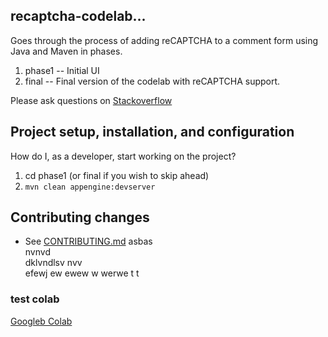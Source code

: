 ## recaptcha-codelab...

Goes through the process of adding reCAPTCHA to a comment form using Java and Maven in phases.

1. phase1 -- Initial UI
2. final -- Final version of the codelab with reCAPTCHA support.

Please ask questions on [Stackoverflow](http://stackoverflow.com/questions/tagged/recaptcha)

## Project setup, installation, and configuration

How do I, as a developer, start working on the project?

1. cd phase1  (or final if you wish to skip ahead)
1. `mvn clean appengine:devserver`

<!--- 
a
a
a
a
a
a
a
a
a
a
a

a
## Troubleshooting & useful tools

### Examples of common tasks

e.g.
* How to make curl requests while authenticated via oauth.
* How to monifdsfsdfsdftor background jobs.
* How to run the app through a proxy.
 -->

## Contributing changes

* See [CONTRIBUTING.md](CONTRIBUTING.md)
asbas\
nvnvd\
dklvndlsv
nvv\
efewj 
 ew ewew
 w
 werwe t
 t
### test colab 
[Googleb Colab](https://colab.research.google.com/gist/ymodak/9813fa12f68d93159a8d555a3f429f81/colabtest.ipynb)

